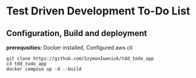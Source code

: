 # Test Driven Development To-Do List

## Configuration, Build and deployment
**prerequsities:** Docker installed, Configured aws cli
```
git clone https://github.com/SzymonIwaniuk/tdd_todo_app
cd tdd_todo_app
docker compose up -d --build
```

